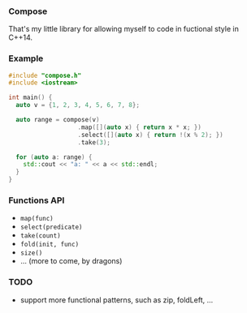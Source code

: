 ### Compose

That's my little library for allowing myself to code in fuctional style in C++14.

### Example
```cpp
#include "compose.h"
#include <iostream>

int main() {
  auto v = {1, 2, 3, 4, 5, 6, 7, 8};

  auto range = compose(v)
                   .map([](auto x) { return x * x; })
                   .select([](auto x) { return !(x % 2); })
                   .take(3);

  for (auto a: range) {
    std::cout << "a: " << a << std::endl;
  }
}
```

### Functions API

- `map(func)`
- `select(predicate)`
- `take(count)`
- `fold(init, func)`
- `size()`
- ... (more to come, by dragons)

### TODO
- support more functional patterns, such as zip, foldLeft, ...
